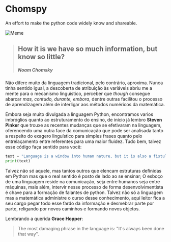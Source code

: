 # Chomspy
An effort to make the python code widely know and shareable.

![Meme](https://miro.medium.com/max/1284/1*Jzzxrhl0uGWD1USctYOzyg.jpeg)

> ## How it is we have so much information, but know so little?
> ##### Noam Chomsky

Não difere muito da linguagem tradicional, pelo contrário, aproxima. Nunca tinha sentido igual, a descoberta de atribuição às variáveis abriu me a mente para o mecanismo linguístico, perceber que *though* consegue abarcar *mas, contudo, durante, embora*, dentre outras facilitou o processo de aprendizagem além de interligar aos métodos numéricos da matemática.

Embora seja muito divulgada a linguagem Python, encontramos varios imbróglios quanto ao estruturamento do ensino, de início já lembro **Steven Pinker** que trouxe as recentes mudanças que se efetivaram  na linguagem, oferencendo uma outra face da comunicação que pode ser analisada tanto a respeito do exagero linguístico para simples frases quanto pelo entrelaçamento entre referentes para uma maior fluidez. Tudo bem, talvez esse código faça sentido para você:

```python
text = "Language is a window into human nature, but it is also a fistula, an open wound through which we're exposed to an infectious world."
print(text)
```

Talvez não só aquele, mas tantos outros que elencam estruturas definidas em Python mas que o real sentido é posto de lado ao se ensinar; O esboço de uma linguagem reside na comunicação, seja entre humanos seja entre máquinas, mais além, intervir nesse processo de forma desenvolvimentista é chave para a formação de falantes de python. Talvez não só a linguagem mas a matemática administre o curso desse conhecimento, aqui leitor fica a seu cargo pegar todo esse fardo da informação e desmebrar parte por parte, religando por novos caminhos e formando novos objetos.

Lembrando a querida **Grace Hopper**:
>The most damaging phrase in the language is: "It's always been done that way".
